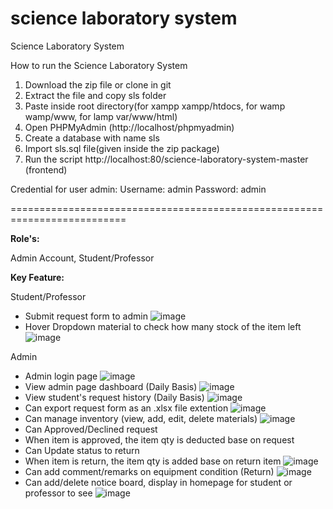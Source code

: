 # science laboratory system
Science Laboratory System

How to run the Science Laboratory System
1. Download the  zip file or clone in git
2. Extract the file and copy sls folder
3. Paste inside root directory(for xampp xampp/htdocs, for wamp wamp/www, for lamp var/www/html)
4. Open PHPMyAdmin (http://localhost/phpmyadmin)
5. Create a database with name sls 
6. Import sls.sql file(given inside the zip package)
7. Run the script http://localhost:80/science-laboratory-system-master (frontend)

Credential for user admin:
Username: admin
Password: admin

==========================================================================

**Role's:**

Admin Account, Student/Professor

**Key Feature:**

Student/Professor
 - Submit request form to admin
![image](https://user-images.githubusercontent.com/36355952/183422560-d207da58-ca7d-4888-af76-b88aae516f9c.png)
 - Hover Dropdown material to check how many stock of the item left
![image](https://user-images.githubusercontent.com/36355952/183422782-1a385078-7938-4e7e-a9ea-c818e90f8f0a.png)

Admin
- Admin login page
![image](https://user-images.githubusercontent.com/36355952/183422951-169af3cc-df5c-4723-86ba-494387aeb979.png)
- View admin page dashboard (Daily Basis)
![image](https://user-images.githubusercontent.com/36355952/183423061-b34dc75e-df82-43be-9db2-3af2b24e3b6b.png)
- View student's request history (Daily Basis)
![image](https://user-images.githubusercontent.com/36355952/183423319-4a00a9a0-cf56-4dee-a288-8d4d0c988a29.png)
- Can export request form as an .xlsx file extention
![image](https://user-images.githubusercontent.com/36355952/183423605-b43f4de1-695c-482a-a8f4-ce1e027fe702.png)
- Can manage inventory (view, add, edit, delete materials)
![image](https://user-images.githubusercontent.com/36355952/183423692-a48d3ff5-4099-4a32-9bfa-e5ea5bbf03c6.png)
- Can Approved/Declined request
- When item is approved, the item qty is deducted base on request
- Can Update status to return
- When item is return, the item qty is added base on return item
![image](https://user-images.githubusercontent.com/36355952/183423771-e9c85054-5525-443e-ba15-e1049c88d1d0.png)
- Can add comment/remarks on equipment condition (Return)
![image](https://user-images.githubusercontent.com/36355952/183424008-52f4ba7b-f8df-4127-885a-ee67185dc6d6.png)
- Can add/delete notice board, display in homepage for student or professor to see
![image](https://user-images.githubusercontent.com/36355952/183422381-63c2dce5-9da5-4977-b2c3-69871a8e6f3c.png)

